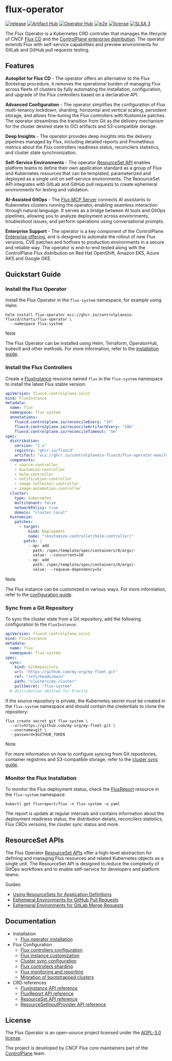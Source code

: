 # flux-operator

[![release](https://img.shields.io/github/release/controlplaneio-fluxcd/flux-operator/all.svg)](https://github.com/controlplaneio-fluxcd/flux-operator/releases)
[![Artifact Hub](https://img.shields.io/endpoint?url=https://artifacthub.io/badge/repository/flux-operator)](https://artifacthub.io/packages/helm/flux-operator/flux-operator)
[![Operator Hub](https://img.shields.io/badge/Operator_Hub-flux--operator-9cf.svg)](https://operatorhub.io/operator/flux-operator)
[![e2e](https://github.com/controlplaneio-fluxcd/flux-operator/actions/workflows/e2e.yaml/badge.svg)](https://github.com/controlplaneio-fluxcd/flux-operator/actions/workflows/e2e.yaml)
[![license](https://img.shields.io/github/license/controlplaneio-fluxcd/flux-operator.svg)](https://github.com/controlplaneio-fluxcd/flux-operator/blob/main/LICENSE)
[![SLSA 3](https://slsa.dev/images/gh-badge-level3.svg)](https://fluxcd.control-plane.io/distribution/security/)

The Flux Operator is a Kubernetes CRD controller that manages
the lifecycle of CNCF [Flux CD](https://fluxcd.io) and the
[ControlPlane enterprise distribution](https://github.com/controlplaneio-fluxcd/distribution). The operator extends Flux with self-service
capabilities and preview environments for GitLab and GitHub pull requests testing.

## Features

**Autopilot for Flux CD** - The operator offers an alternative to the Flux Bootstrap procedure, it
removes the operational burden of managing Flux across fleets of clusters by fully automating the
installation, configuration, and upgrade of the Flux controllers based on a declarative API.

**Advanced Configuration** - The operator simplifies the configuration of Flux multi-tenancy lockdown,
sharding, horizontal and vertical scaling, persistent storage, and allows fine-tuning the Flux
controllers with Kustomize patches. The operator streamlines the transition from Git as the delivery
mechanism for the cluster desired state to OCI artifacts and S3-compatible storage.

**Deep Insights** - The operator provides deep insights into the delivery pipelines managed by Flux,
including detailed reports and Prometheus metrics about the Flux controllers
readiness status, reconcilers statistics, and cluster state synchronization.

**Self-Service Environments** - The operator [ResourceSet API](https://fluxcd.control-plane.io/operator/resourcesets/introduction/)
enables platform teams to define their own application standard as a group of Flux and Kubernetes resources
that can be templated, parameterized and deployed as a single unit on self-service environments.
The ResourceSet API integrates with GitLab and GitHub pull requests to create ephemeral environments
for testing and validation.

**AI-Assisted GitOps** - The [Flux MCP Server](https://fluxcd.control-plane.io/mcp/) connects
AI assistants to Kubernetes clusters running the operator, enabling seamless interaction
through natural language. It serves as a bridge between AI tools and GitOps pipelines,
allowing you to analyze deployment across environments, troubleshoot issues,
and perform operations using conversational prompts.

**Enterprise Support** - The operator is a key component of the ControlPlane
[Enterprise offering](https://fluxcd.control-plane.io/pricing/), and is designed to automate the
rollout of new Flux versions, CVE patches and hotfixes to production environments in a secure and reliable way.
The operator is end-to-end tested along with the ControlPlane Flux distribution on
Red Hat OpenShift, Amazon EKS, Azure AKS and Google GKE.

## Quickstart Guide

### Install the Flux Operator

Install the Flux Operator in the `flux-system` namespace, for example using Helm:

```shell
helm install flux-operator oci://ghcr.io/controlplaneio-fluxcd/charts/flux-operator \
  --namespace flux-system
```

> [!NOTE]
> The Flux Operator can be installed using Helm, Terraform, OperatorHub, kubectl and other methods.
> For more information, refer to the
> [installation guide](https://fluxcd.control-plane.io/operator/install/).

### Install the Flux Controllers

Create a [FluxInstance](https://fluxcd.control-plane.io/operator/fluxinstance/) resource
named `flux` in the `flux-system` namespace to install the latest Flux stable version:

```yaml
apiVersion: fluxcd.controlplane.io/v1
kind: FluxInstance
metadata:
  name: flux
  namespace: flux-system
  annotations:
    fluxcd.controlplane.io/reconcileEvery: "1h"
    fluxcd.controlplane.io/reconcileArtifactEvery: "10m"
    fluxcd.controlplane.io/reconcileTimeout: "5m"
spec:
  distribution:
    version: "2.x"
    registry: "ghcr.io/fluxcd"
    artifact: "oci://ghcr.io/controlplaneio-fluxcd/flux-operator-manifests"
  components:
    - source-controller
    - kustomize-controller
    - helm-controller
    - notification-controller
    - image-reflector-controller
    - image-automation-controller
  cluster:
    type: kubernetes
    multitenant: false
    networkPolicy: true
    domain: "cluster.local"
  kustomize:
    patches:
      - target:
          kind: Deployment
          name: "(kustomize-controller|helm-controller)"
        patch: |
          - op: add
            path: /spec/template/spec/containers/0/args/-
            value: --concurrent=10
          - op: add
            path: /spec/template/spec/containers/0/args/-
            value: --requeue-dependency=5s
```

> [!NOTE]
> The Flux instance can be customized in various ways.
> For more information, refer to the
> [configuration guide](https://fluxcd.control-plane.io/operator/flux-config/).

### Sync from a Git Repository

To sync the cluster state from a Git repository, add the following configuration to the `FluxInstance`:

```yaml
apiVersion: fluxcd.controlplane.io/v1
kind: FluxInstance
metadata:
  name: flux
  namespace: flux-system
spec:
  sync:
    kind: GitRepository
    url: "https://github.com/my-org/my-fleet.git"
    ref: "refs/heads/main"
    path: "clusters/my-cluster"
    pullSecret: "flux-system"
  # distribution omitted for brevity
```

If the source repository is private, the Kubernetes secret must be created in the `flux-system` namespace
and should contain the credentials to clone the repository:

```shell
flux create secret git flux-system \
  --url=https://github.com/my-org/my-fleet.git \
  --username=git \
  --password=$GITHUB_TOKEN
```

> [!NOTE]
> For more information on how to configure syncing from Git repositories,
> container registries and S3-compatible storage, refer to the
> [cluster sync guide](https://fluxcd.control-plane.io/operator/flux-sync/).

### Monitor the Flux Installation

To monitor the Flux deployment status, check the
[FluxReport](https://fluxcd.control-plane.io/operator/fluxreport/)
resource in the `flux-system` namespace:

```shell
kubectl get fluxreport/flux -n flux-system -o yaml
```

The report is update at regular intervals and contains information about the deployment
readiness status, the distribution details, reconcilers statistics, Flux CRDs versions,
the cluster sync status and more.

## ResourceSet APIs

The Flux Operator [ResourceSet APIs](https://fluxcd.control-plane.io/operator/resourcesets/introduction/)
offer a high-level abstraction for defining and managing Flux resources and related Kubernetes
objects as a single unit.
The ResourceSet API is designed to reduce the complexity of GitOps workflows and to
enable self-service for developers and platform teams.

Guides:

- [Using ResourceSets for Application Definitions](https://fluxcd.control-plane.io/operator/resourcesets/app-definition/)
- [Ephemeral Environments for GitHub Pull Requests](https://fluxcd.control-plane.io/operator/resourcesets/github-pull-requests/)
- [Ephemeral Environments for GitLab Merge Requests](https://fluxcd.control-plane.io/operator/resourcesets/gitlab-merge-requests/)

## Documentation

- Installation
  - [Flux operator installation](https://fluxcd.control-plane.io/operator/install/)
- Flux Configuration
  - [Flux controllers configuration](https://fluxcd.control-plane.io/operator/flux-config/)
  - [Flux instance customization](https://fluxcd.control-plane.io/operator/flux-kustomize/)
  - [Cluster sync configuration](https://fluxcd.control-plane.io/operator/flux-sync/)
  - [Flux controllers sharding](https://fluxcd.control-plane.io/operator/flux-sharding/)
  - [Flux monitoring and reporting](https://fluxcd.control-plane.io/operator/monitoring/)
  - [Migration of bootstrapped clusters](https://fluxcd.control-plane.io/operator/flux-bootstrap-migration/)
- CRD references
  - [FluxInstance API reference](https://fluxcd.control-plane.io/operator/fluxinstance/)
  - [FluxReport API reference](https://fluxcd.control-plane.io/operator/fluxreport/)
  - [ResourceSet API reference](https://fluxcd.control-plane.io/operator/resourceset/)
  - [ResourceSetInputProvider API reference](https://fluxcd.control-plane.io/operator/resourcesetinputprovider/)

## License

The Flux Operator is an open-source project licensed under the
[AGPL-3.0 license](https://github.com/controlplaneio-fluxcd/flux-operator/blob/main/LICENSE).

The project is developed by CNCF Flux core maintainers part of the [ControlPlane](https://control-plane.io) team.
